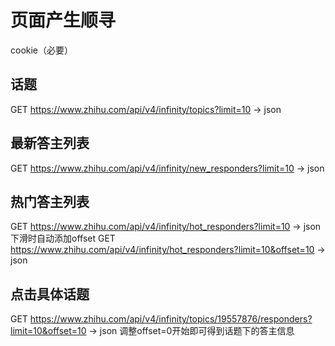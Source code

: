 # 页面产生顺寻
cookie（必要）
## 话题
GET https://www.zhihu.com/api/v4/infinity/topics?limit=10 -> json

## 最新答主列表
GET https://www.zhihu.com/api/v4/infinity/new_responders?limit=10 -> json

## 热门答主列表
GET https://www.zhihu.com/api/v4/infinity/hot_responders?limit=10 -> json
下滑时自动添加offset
GET https://www.zhihu.com/api/v4/infinity/hot_responders?limit=10&offset=10 -> json

## 点击具体话题
GET https://www.zhihu.com/api/v4/infinity/topics/19557876/responders?limit=10&offset=10 -> json
调整offset=0开始即可得到话题下的答主信息


